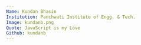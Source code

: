 ```yaml
---
Name: Kundan Bhasin
Institution: Panchwati Institute of Engg. & Tech.
Image: kundanb.png
Quote: JavaScript is my Love
Github: kundanb
---
```

